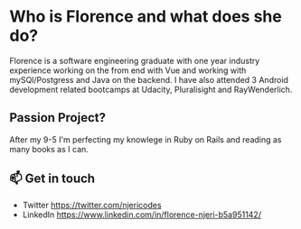 # Who is Florence and what does she do?

<!--
**Florence-Njeri/Florence-Njeri** is a ✨ _special_ ✨ repository because its `README.md` (this file) appears on your GitHub profile.-->
Florence is a software engineering graduate with one year industry experience working on the from end with Vue and working with mySQl/Postgress and Java on the backend. I have also attended 3 Android development related bootcamps at Udacity, Pluralisight and RayWenderlich.

## Passion Project?
After my 9-5 I'm perfecting my knowlege in Ruby on Rails and reading as many books as I can.

## 📫 Get in touch

- Twitter https://twitter.com/njericodes
- LinkedIn https://www.linkedin.com/in/florence-njeri-b5a951142/ 
